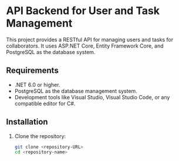# API Backend for User and Task Management

This project provides a RESTful API for managing users and tasks for collaborators. It uses ASP.NET Core, Entity Framework Core, and PostgreSQL as the database system.

## Requirements

- .NET 6.0 or higher.
- PostgreSQL as the database management system.
- Development tools like Visual Studio, Visual Studio Code, or any compatible editor for C#.

## Installation

1. Clone the repository:
   ```bash
   git clone <repository-URL>
   cd <repository-name>
